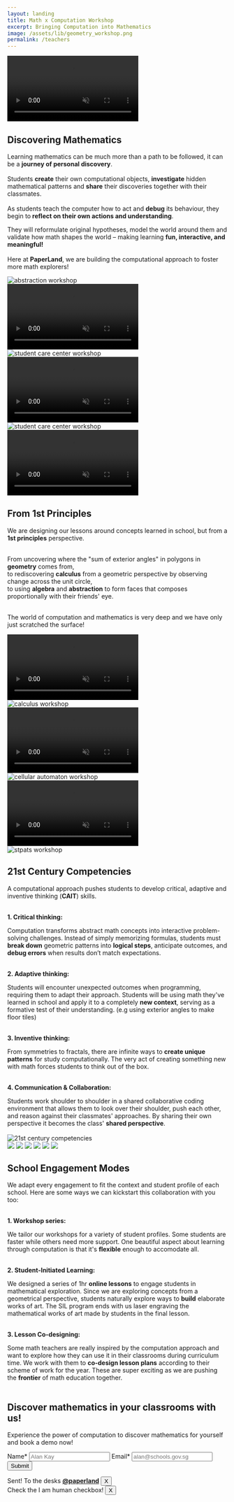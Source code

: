 ```yaml
---
layout: landing
title: Math x Computation Workshop
excerpt: Bringing Computation into Mathematics
image: /assets/lib/geometry_workshop.png
permalink: /teachers
---
```


<section class="h-[44vh] sm:h-[56vh]">
  <video class="absolute top-0 left-0 w-screen h-[44vh] object-cover brightness-[40%] -z-10 sm:h-[56vh]" src="/assets/lib/landing/hero_video.mp4" alt="Math x Computation hero video" autoplay loop muted playsinline />

  <div class="flex flex-col items-center justify-center">
    <h1 class="text-6xl tracking-tighter text-center font-paperlang lg:text-9xl">PaperLand.</h1>
    <div class="my-8 text-center text-white">Discover Mathematics through Computation</div>
    <br>
    <a href="/teachers#register" class="px-4 py-2 ml-2 rounded-md bg-primary internal-link">Enquire now</a>
  </div>
</section>

<section class="mt-0 mb-8 lg:mx-60">
<h2 class="my-8 text-3xl font-bold lg:text-4xl">Discovering Mathematics</h2>
Learning mathematics can be much more than a path to be followed, it can be a  <strong class="text-orange-950">journey of personal discovery</strong>.
<br>
<br> 
Students <strong class="text-orange-950">create</strong> their own computational objects,  <strong class="text-orange-950">investigate</strong> hidden mathematical patterns and <strong class="text-orange-950">share</strong> their discoveries together with their classmates.
<br>
<br>
 As students teach the computer how to act and <strong class="text-orange-950">debug</strong> its behaviour, they begin to<strong class="text-orange-950"> reflect on their own actions and understanding</strong>.
 
 They will reformulate original hypotheses, model the world around them and validate how math shapes the world – making learning <strong class="text-orange-950">fun, interactive, and meaningful!</strong> 
<br>
<br>
Here at <strong class="text-orange-950">PaperLand</strong>, we are building the computational approach to foster more math explorers!
<br>

</section>
<div class="grid grid-cols-1 gap-4 sm:grid-cols-2">
    <div class="grid gap-4">
        <div>
            <img class="h-auto max-w-full rounded-lg" src="/assets/lib/landing/wan_workshop_16x9.jpg" alt="abstraction workshop">
        </div>
        <div>
            <video class="h-auto max-w-full rounded-lg" src="/assets/lib/landing/tree.mp4" alt="tree animation" autoplay loop muted playsinline />
        </div>
        <div>
            <img class="h-auto max-w-full rounded-lg" src="/assets/lib/landing/knowledge_park_16x9.webp" alt="student care center workshop">
        </div>
    </div>
    <div class="hidden sm:grid sm:gap-4">
        <div>
            <video class="h-auto max-w-full rounded-lg" src="/assets/lib/landing/shell.mp4" alt="shell animation" autoplay loop muted playsinline />
        </div>
        <div>
            <img class="h-auto max-w-full rounded-lg" src="/assets/lib/landing/senang_16x9.webp" alt="student care center workshop">
        </div>
        <div>
            <video class="h-auto max-w-full rounded-lg" src="/assets/lib/landing/polygon.mp4" alt="polygon animation" autoplay loop muted playsinline />
        </div>
    </div>
</div>



<!-- Knowledge Park section -->
<section class="mb-8 mt-36 lg:mx-60">
<h2 class="my-8 text-3xl font-bold lg:text-4xl">From 1st Principles</h2>

We are designing our lessons around concepts learned in school, but from a <strong class="text-orange-950">1st principles</strong> perspective.<br>
<br>

From uncovering where the "sum of exterior angles" in polygons in <strong class="text-orange-950">geometry</strong> comes from,<br>
to rediscovering <strong class="text-orange-950">calculus</strong> from a geometric perspective by observing change across the unit circle,<br>
to using <strong class="text-orange-950">algebra</strong> and <strong class="text-orange-950">abstraction</strong> to form faces that composes proportionally with their friends' eye.<br>
<br>

The world of computation and mathematics is very deep and we have only just scratched the surface!
</section>
<div class="grid grid-cols-1 gap-4 sm:grid-cols-2">
    <div class="hidden sm:grid sm:gap-4">
        <div>
            <video class="h-auto max-w-full rounded-lg" src="/assets/lib/landing/benz.mp4" alt="benz animation" autoplay loop muted playsinline />
        </div>
        <div>
            <img class="h-auto max-w-full rounded-lg" src="/assets/lib/landing/SUTD_calculus_16x9.jpg" alt="calculus workshop">
        </div>
        <div>
            <video class="h-auto max-w-full rounded-lg" src="/assets/lib/landing/xsinx.mp4" alt="xsin(x) animation" autoplay loop muted playsinline />
        </div>
    </div>
    <div class="grid gap-4">
        <div>
            <img class="h-auto max-w-full rounded-lg" src="/assets/lib/landing/ca_workshop_16x9.jpg" alt="cellular automaton workshop">
        </div>
        <div>
            <video class="h-auto max-w-full rounded-lg" src="/assets/lib/landing/unit_circle.mp4" alt="trigo unit circle animation" autoplay loop muted playsinline />
        </div>
        <div>
            <img class="h-auto max-w-full rounded-lg" src="/assets/lib/landing/stpats_discord_bot_workshop_16x9.jpg" alt="stpats workshop">
        </div>
    </div>
</div>



<!-- Knowledge Park section -->
<section class="my-36 lg:mx-60">
<h2 class="my-8 text-3xl font-bold lg:text-4xl">21st Century Competencies</h2>

A computational approach pushes students to develop critical, adaptive and inventive thinking (<strong class="text-orange-950">CAIT</strong>) skills.<br>
<br>

<strong class="text-orange-950">1. Critical thinking:</strong><br>
<div class="ml-5">
Computation transforms abstract math concepts into interactive problem-solving challenges. Instead of simply memorizing formulas, students must <strong class="text-orange-950">break down</strong> geometric patterns into <strong class="text-orange-950">logical steps</strong>, anticipate outcomes, and <strong class="text-orange-950">debug errors</strong> when results don’t match expectations.
</div>
<br>

<strong class="text-orange-950">2. Adaptive thinking:</strong><br>
<div class="ml-5">
Students will encounter unexpected outcomes when programming, requiring them to adapt their approach. Students will be using math they've learned in school and apply it to a completely <strong class="text-orange-950">new context</strong>, serving as a formative test of their understanding. (e.g using exterior angles to make floor tiles)
</div>
<br>

<strong class="text-orange-950">3. Inventive thinking:</strong><br>
<div class="ml-5">
From symmetries to fractals, there are infinite ways to <strong class="text-orange-950">create unique patterns</strong> for study computationally. The very act of creating something new with math forces students to think out of the box.
</div>
<br>

<strong class="text-orange-950">4. Communication & Collaboration:</strong><br>
<div class="ml-5">
Students work shoulder to shoulder in a shared collaborative coding environment that allows them to look over their shoulder, push each other, and reason against their classmates' approaches. By sharing their own perspective it becomes the class' <strong class="text-orange-950">shared perspective</strong>.
</div>
<div class="ml-5">

</div>
<br>

<img class="h-auto max-w-full rounded-lg" src="/assets/lib/landing/21cc.png" alt="21st century competencies">


</section>




<!-- Knowledge Park section -->
<div class="grid grid-cols-6 mt-48 gap-22 max-w-screen animate-marquee2 whitespace-nowrap max-">
  <img src="assets/lib/school_logos/sst_logo_1x1_grayscale.png" class="h-16 mx-auto lg:h-32 no-border"/>
  <img src="assets/lib/school_logos/stpats_logo_1x1_grayscale.png" class="h-16 mx-auto lg:h-32 no-border"/>
  <img src="assets/lib/school_logos/CHIJKC_logo_1x1_grayscale.jpg" class="h-16 mx-auto lg:h-32 no-border"/>
  <img src="assets/lib/school_logos/swiss_cottage_grayscale.png" class="h-16 py-4 mx-auto lg:h-32 no-border"/>
  <img src="assets/lib/school_logos/cck_logo_1x1_grayscale.jpg" class="h-16 mx-auto lg:h-32 no-border"/>
  <img src="assets/lib/school_logos/sutd_logo_grayscale.png" class="h-16 py-4 mx-auto lg:h-32 no-border"/>
  
</div>
<section class=" lg:mx-60">
<h2 class="my-8 text-3xl font-bold lg:text-4xl">School Engagement Modes</h2>

We adapt every engagement to fit the context and student profile of each school. Here are some ways we can kickstart this collaboration with you too:<br>
<br>

<strong class="text-orange-950">1. Workshop series:</strong><br>
<div class="ml-5">
We tailor our workshops for a variety of student profiles. Some students are faster while others need more support. One beautiful aspect about learning through computation is that it's <strong class="text-orange-950">flexible</strong> enough to accomodate all.<br>
</div>
<br>

<strong class="text-orange-950">2. Student-Initiated Learning:</strong><br>
<div class="ml-5">
We designed a series of 1hr <strong class="text-orange-950">online lessons</strong> to engage students in mathematical exploration. Since we are exploring concepts from a geometrical perspective, students naturally explore ways to <strong class="text-orange-950">build</strong> elaborate works of art. The SIL program ends with us laser engraving the mathematical works of art made by students in the final lesson.<br>
</div>
<br>

<strong class="text-orange-950">3. Lesson Co-designing:</strong><br>
<div class="ml-5">
Some math teachers are really inspired by the computation approach and want to explore how they can use it in their classrooms during curriculum time. We work with them to <strong class="text-orange-950">co-design lesson plans</strong> according to their scheme of work for the year. These are super exciting as we are pushing the <strong class="text-orange-950">frontier</strong> of math education together.<br>
</div>
<br>

</section>





<!-- Form section -->
<section class="my-32 lg:mx-60" id="register">
<h2 class="my-8 text-3xl font-bold lg:text-4xl">Discover mathematics in your classrooms with us!</h2>

Experience the power of computation to discover mathematics for yourself and book a demo now!

<!-- Form -->
<form id="lettertopaperland" class="flex flex-col w-full p-6 my-8 space-y-4 rounded-lg shadow-lg bg-primary-light" accept-charset="UTF-8" action="https://india.fly.dev/proxy/apps/guru/teachers" method="POST">
  <!-- Name -->
  <label for="name-input" class="font-medium text-text">Name*</label>
  <input id="name-input" type="text" name="name" placeholder="Alan Kay" class="w-full p-2 border border-gray-300 rounded-md focus:outline-none focus:ring-2 focus:ring-primary" />
  <label for="email-input" class="font-medium text-gray-700">Email*</label>
  <input id="email-input" type="email" name="email" placeholder="alan@schools.gov.sg" class="w-full p-2 border border-gray-300 rounded-md focus:outline-none focus:ring-2 focus:ring-primary" />
  <input type="hidden" name="return_url" value="{{ page.url | absolute_url }}" />
  <input type="hidden" name="permalink" value="register" />
  <!-- Form submit button -->
  <div class="flex justify-center">
      <div class="h-captcha" data-sitekey="7688737e-8d00-4c1e-acdc-828ee1c02e08"></div>
  </div>
  <button type="submit" class="px-4 py-2 text-white rounded-md bg-primary hover:bg-orange-900 focus:outline-none focus:ring-2 focus:ring-orange-900">Submit</button>
</form>

<!-- Successful toast -->
<div class="fixed z-50 hidden bottom-4 right-4" id="toast-good">
  <div class="flex items-center p-4 text-green-700 bg-green-100 border border-green-400 rounded-md shadow-lg">
      <i class="mr-2 fa fa-check-circle"></i>
      <span>Sent! To the desks <a class="text-blue-600 underline" href="/about"><b>@paperland</b></a></span>
      <button class="ml-auto text-gray-500 hover:text-gray-700 focus:outline-none" onclick="document.getElementById('toast-good').style.display = 'none';">X</button>
  </div>
</div>

<!-- Failure toast -->
<div class="fixed z-50 hidden bottom-4 right-4" id="toast-bad">
  <div class="flex items-center p-4 text-red-700 bg-red-100 border border-red-400 rounded-md shadow-lg">
      <i class="mr-2 fa fa-check-circle"></i>
      <span>Check the I am human checkbox!</span>
      <button class="ml-auto text-gray-500 hover:text-gray-700 focus:outline-none" onclick="document.getElementById('toast-bad').style.display = 'none';">X</button>
  </div>
</div>
</section>




<script>
    // form script
    const urlParams = new URLSearchParams(window.location.search);
    if (urlParams.get('sent') == "true") {
        const element = document.getElementById('toast-good');
        element.style.display = 'block'; // Show the element
    } else if (urlParams.get('sent') == "false") {
        const element = document.getElementById('toast-bad');
        element.style.display = 'block'; // Show the element
    }
</script>
